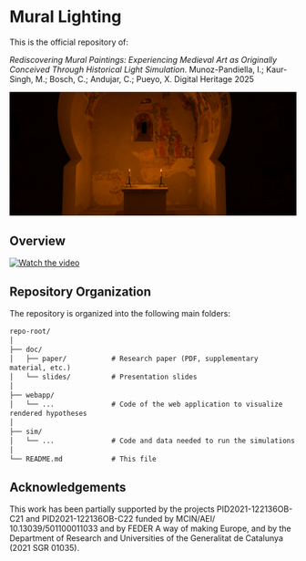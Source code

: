 # Mural Lighting

This is the official repository of:

*Rediscovering Mural Paintings: Experiencing Medieval Art as Originally Conceived Through Historical Light Simulation*. Munoz-Pandiella, I.; Kaur-Singh, M.; Bosch, C.; Andujar, C.; Pueyo, X. Digital Heritage 2025 

![Teaser](doc/teaser.png "A complete methodology for light restoration in Cultural Heritage sites.")

## Overview

[![Watch the video](https://i.sstatic.net/Vp2cE.png)](https://www.youtube.com/watch?v=AUqzzYyuAXw)

## Repository Organization

The repository is organized into the following main folders:

```text
repo-root/
│
├── doc/  
│   ├── paper/           # Research paper (PDF, supplementary material, etc.)  
│   └── slides/          # Presentation slides  
│
├── webapp/  
│   └── ...              # Code of the web application to visualize rendered hypotheses  
│
├── sim/  
│   └── ...              # Code and data needed to run the simulations  
│
└── README.md            # This file
```

## Acknowledgements
This work has been partially supported by the projects
PID2021-122136OB-C21 and PID2021-122136OB-C22 funded
by MCIN/AEI/ 10.13039/501100011033 and by FEDER A
way of making Europe, and by the Department of Research
and Universities of the Generalitat de Catalunya (2021 SGR
01035).